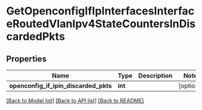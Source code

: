 # GetOpenconfigIfIpInterfacesInterfaceRoutedVlanIpv4StateCountersInDiscardedPkts

## Properties
Name | Type | Description | Notes
------------ | ------------- | ------------- | -------------
**openconfig_if_ipin_discarded_pkts** | **int** |  | [optional] 

[[Back to Model list]](../README.md#documentation-for-models) [[Back to API list]](../README.md#documentation-for-api-endpoints) [[Back to README]](../README.md)


